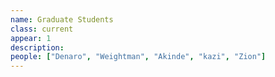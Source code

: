 ```yaml
---
name: Graduate Students
class: current
appear: 1
description: 
people: ["Denaro", "Weightman", "Akinde", "kazi", "Zion"]
---
```

